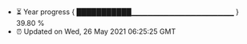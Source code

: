 - ⏳ Year progress { ███████████▁▁▁▁▁▁▁▁▁▁▁▁▁▁▁▁▁▁▁ } 39.80 %
- ⏰ Updated on Wed, 26 May 2021 06:25:25 GMT

